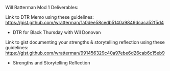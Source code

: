 
Will Ratterman
Mod 1 Deliverables:

Link to DTR Memo using these guidelines: https://gist.github.com/wratterman/1a0dee58cedb5140a9849dcaca52f5d4
 - DTR for Black Thursday with Wil Donovan

Link to gist documenting your strengths & storytelling reflection using these guidelines: https://gist.github.com/wratterman/991456329c40a97ebe6d26cab6c15eb9

 - Strengths and Storytelling Reflection
